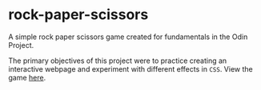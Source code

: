 # rock-paper-scissors
A simple rock paper scissors game created for fundamentals in the Odin Project. 

The primary objectives of this project were to practice creating an interactive webpage and experiment with different effects in `CSS`. 
View the game [here](https://darcbok.github.io/rock-paper-scissors/).
